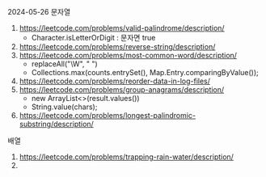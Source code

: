 2024-05-26
문자열
1. https://leetcode.com/problems/valid-palindrome/description/
   - Character.isLetterOrDigit : 문자면 true
2. https://leetcode.com/problems/reverse-string/description/
3. https://leetcode.com/problems/most-common-word/description/
   - replaceAll("\\W", " ")
   - Collections.max(counts.entrySet(), Map.Entry.comparingByValue());
4. https://leetcode.com/problems/reorder-data-in-log-files/
5. https://leetcode.com/problems/group-anagrams/description/
   - new ArrayList<>(result.values())
   - String.value(chars);
6. https://leetcode.com/problems/longest-palindromic-substring/description/

배열
1. https://leetcode.com/problems/trapping-rain-water/description/
2. 
